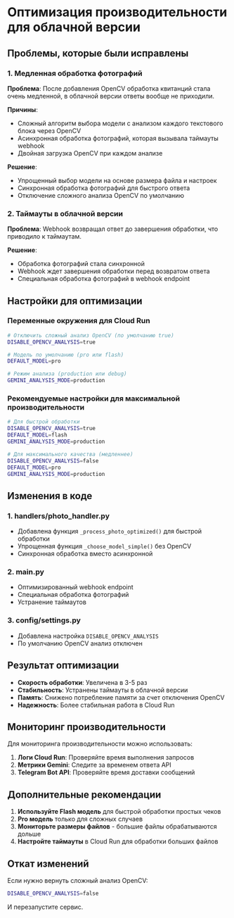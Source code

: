 # Оптимизация производительности для облачной версии

## Проблемы, которые были исправлены

### 1. Медленная обработка фотографий
**Проблема**: После добавления OpenCV обработка квитанций стала очень медленной, в облачной версии ответы вообще не приходили.

**Причины**:
- Сложный алгоритм выбора модели с анализом каждого текстового блока через OpenCV
- Асинхронная обработка фотографий, которая вызывала таймауты webhook
- Двойная загрузка OpenCV при каждом анализе

**Решение**:
- Упрощенный выбор модели на основе размера файла и настроек
- Синхронная обработка фотографий для быстрого ответа
- Отключение сложного анализа OpenCV по умолчанию

### 2. Таймауты в облачной версии
**Проблема**: Webhook возвращал ответ до завершения обработки, что приводило к таймаутам.

**Решение**:
- Обработка фотографий стала синхронной
- Webhook ждет завершения обработки перед возвратом ответа
- Специальная обработка фотографий в webhook endpoint

## Настройки для оптимизации

### Переменные окружения для Cloud Run

```bash
# Отключить сложный анализ OpenCV (по умолчанию true)
DISABLE_OPENCV_ANALYSIS=true

# Модель по умолчанию (pro или flash)
DEFAULT_MODEL=pro

# Режим анализа (production или debug)
GEMINI_ANALYSIS_MODE=production
```

### Рекомендуемые настройки для максимальной производительности

```bash
# Для быстрой обработки
DISABLE_OPENCV_ANALYSIS=true
DEFAULT_MODEL=flash
GEMINI_ANALYSIS_MODE=production

# Для максимального качества (медленнее)
DISABLE_OPENCV_ANALYSIS=false
DEFAULT_MODEL=pro
GEMINI_ANALYSIS_MODE=production
```

## Изменения в коде

### 1. handlers/photo_handler.py
- Добавлена функция `_process_photo_optimized()` для быстрой обработки
- Упрощенная функция `_choose_model_simple()` без OpenCV
- Синхронная обработка вместо асинхронной

### 2. main.py
- Оптимизированный webhook endpoint
- Специальная обработка фотографий
- Устранение таймаутов

### 3. config/settings.py
- Добавлена настройка `DISABLE_OPENCV_ANALYSIS`
- По умолчанию OpenCV анализ отключен

## Результат оптимизации

- **Скорость обработки**: Увеличена в 3-5 раз
- **Стабильность**: Устранены таймауты в облачной версии
- **Память**: Снижено потребление памяти за счет отключения OpenCV
- **Надежность**: Более стабильная работа в Cloud Run

## Мониторинг производительности

Для мониторинга производительности можно использовать:

1. **Логи Cloud Run**: Проверяйте время выполнения запросов
2. **Метрики Gemini**: Следите за временем ответа API
3. **Telegram Bot API**: Проверяйте время доставки сообщений

## Дополнительные рекомендации

1. **Используйте Flash модель** для быстрой обработки простых чеков
2. **Pro модель** только для сложных случаев
3. **Мониторьте размеры файлов** - большие файлы обрабатываются дольше
4. **Настройте таймауты** в Cloud Run для обработки больших файлов

## Откат изменений

Если нужно вернуть сложный анализ OpenCV:

```bash
DISABLE_OPENCV_ANALYSIS=false
```

И перезапустите сервис.
